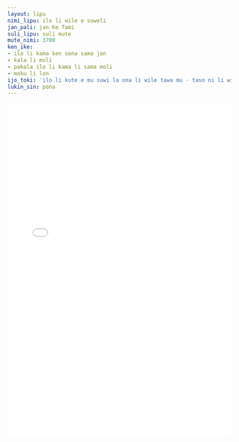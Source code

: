 ```yaml
---
layout: lipu
nimi_lipu: ilo li wile e soweli
jan_pali: jan Ke Tami
suli_lipu: suli mute
mute_nimi: 3700
ken_ike:
- ilo li kama ken sona sama jan
- kala li moli
- pakala ilo li kama li sama moli
- moku li lon
ijo_toki: 'ilo li kute e mu suwi la ona li wile tawa mu · taso ni li wile e alasa pi nasin pona · sina o pana e nasin pona tawa ilo'
lukin_sin: pona
---
```



<body>
    <iframe src="ilo-li-wile-e-soweli.pdf" width="100%" height="750px" style="border: 0">
    </iframe></body>
